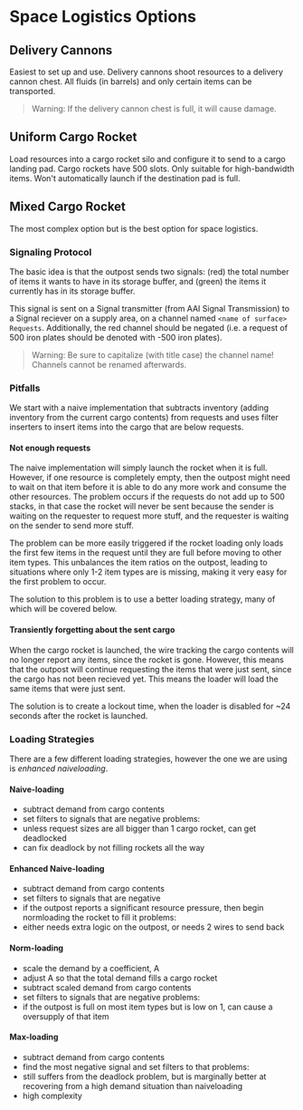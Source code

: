 # Space Logistics Options

## Delivery Cannons

Easiest to set up and use. Delivery cannons shoot resources to a delivery cannon chest.
All fluids (in barrels) and only certain items can be transported.

> Warning: If the delivery cannon chest is full, it will cause damage.

## Uniform Cargo Rocket

Load resources into a cargo rocket silo and configure it to send to a cargo landing pad.
Cargo rockets have 500 slots.
Only suitable for high-bandwidth items. Won't automatically launch if the destination pad is full.  

## Mixed Cargo Rocket

The most complex option but is the best option for space logistics.

### Signaling Protocol

The basic idea is that the outpost sends two signals: (red) the total number of items it wants to have in
its storage buffer, and (green) the items it currently has in its storage buffer.

This signal is sent on a Signal transmitter (from AAI Signal Transmission) to a Signal reciever on a
supply area, on a channel named `<name of surface> Requests`. Additionally, the red channel
should be negated (i.e. a request of 500 iron plates should be denoted with -500 iron plates).

> Warning: Be sure to capitalize (with title case) the channel name! Channels cannot be renamed afterwards.

### Pitfalls

We start with a naive implementation that subtracts inventory (adding inventory from the current cargo contents)
from requests and uses filter inserters to insert items into the cargo that are below requests.

#### Not enough requests

The naive implementation will simply launch the rocket when it is full. However, if one resource
is completely empty, then the outpost might need to wait on that item before it is able to do any more work and
consume the other resources. The problem occurs if the requests do not add up to 500 stacks, in that case the rocket will never be sent
because the sender is waiting on the requester to request more stuff, and the requester is waiting on the
sender to send more stuff.

The problem can be more easily triggered if the rocket loading only loads the first few items in the request until they are full before
moving to other item types. This unbalances the item ratios on the outpost, leading to situations where only 1-2 item types are is missing,
making it very easy for the first problem to occur. 

The solution to this problem is to use a better loading strategy, many of which will be covered below.

#### Transiently forgetting about the sent cargo

When the cargo rocket is launched, the wire tracking the cargo contents will no longer report any items, since the
rocket is gone. However, this means that the outpost will continue requesting the items that were just sent, since
the cargo has not been recieved yet. This means the loader will load the same items that were just sent.

The solution is to create a lockout time, when the loader is disabled for ~24 seconds after the rocket is launched.

### Loading Strategies

There are a few different loading strategies, however the one we are using is _enhanced naiveloading_.

#### Naive-loading
- subtract demand from cargo contents
- set filters to signals that are negative
problems:
- unless request sizes are all bigger than 1 cargo rocket, can get deadlocked
- can fix deadlock by not filling rockets all the way
#### Enhanced Naive-loading
- subtract demand from cargo contents
- set filters to signals that are negative
- if the outpost reports a significant resource pressure, then begin normloading the rocket to fill it
problems:
- either needs extra logic on the outpost, or needs 2 wires to send back
#### Norm-loading
- scale the demand by a coefficient, A
- adjust A so that the total demand fills a cargo rocket
- subtract scaled demand from cargo contents
- set filters to signals that are negative
problems:
- if the outpost is full on most item types but is low on 1, can cause a oversupply of that item
#### Max-loading
- subtract demand from cargo contents
- find the most negative signal and set filters to that
problems:
- still suffers from the deadlock problem, but is marginally better at recovering from a high demand situation than naiveloading
- high complexity